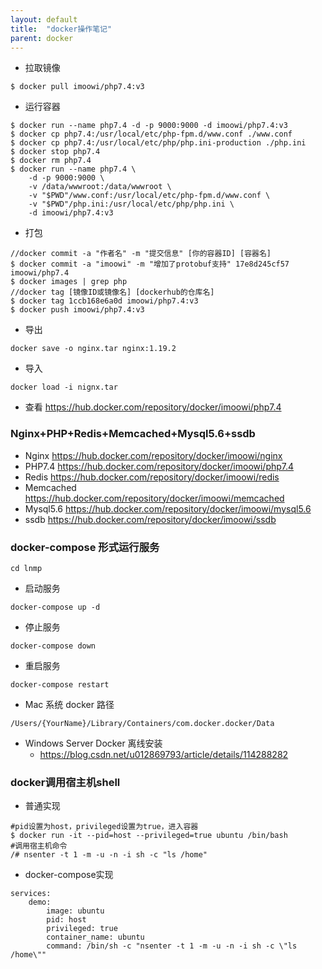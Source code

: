```yaml
---
layout: default
title:  "docker操作笔记"
parent: docker
---
```


- 拉取镜像
  
```
$ docker pull imoowi/php7.4:v3
```
- 运行容器

```
$ docker run --name php7.4 -d -p 9000:9000 -d imoowi/php7.4:v3
$ docker cp php7.4:/usr/local/etc/php-fpm.d/www.conf ./www.conf
$ docker cp php7.4:/usr/local/etc/php/php.ini-production ./php.ini
$ docker stop php7.4 
$ docker rm php7.4
$ docker run --name php7.4 \
    -d -p 9000:9000 \
    -v /data/wwwroot:/data/wwwroot \
    -v "$PWD"/www.conf:/usr/local/etc/php-fpm.d/www.conf \
    -v "$PWD"/php.ini:/usr/local/etc/php/php.ini \
    -d imoowi/php7.4:v3

```

- 打包

```
//docker commit -a "作者名" -m "提交信息" [你的容器ID] [容器名]
$ docker commit -a "imoowi" -m "增加了protobuf支持" 17e8d245cf57 imoowi/php7.4
$ docker images | grep php
//docker tag [镜像ID或镜像名] [dockerhub的仓库名]
$ docker tag 1ccb168e6a0d imoowi/php7.4:v3
$ docker push imoowi/php7.4:v3

```
- 导出
  
```
docker save -o nginx.tar nginx:1.19.2
```
- 导入

```
docker load -i nignx.tar
```

- 查看 
	https://hub.docker.com/repository/docker/imoowi/php7.4

### Nginx+PHP+Redis+Memcached+Mysql5.6+ssdb 
- Nginx
	https://hub.docker.com/repository/docker/imoowi/nginx
- PHP7.4
	https://hub.docker.com/repository/docker/imoowi/php7.4
- Redis
	https://hub.docker.com/repository/docker/imoowi/redis
- Memcached
	https://hub.docker.com/repository/docker/imoowi/memcached
- Mysql5.6
	https://hub.docker.com/repository/docker/imoowi/mysql5.6
- ssdb
	https://hub.docker.com/repository/docker/imoowi/ssdb

### docker-compose 形式运行服务

```
cd lnmp
```
- 启动服务

```
docker-compose up -d
```
- 停止服务

```
docker-compose down
```

- 重启服务

```
docker-compose restart
```

- Mac 系统 docker 路径

```shell
/Users/{YourName}/Library/Containers/com.docker.docker/Data
```
- Windows Server Docker 离线安装
	- https://blog.csdn.net/u012869793/article/details/114288282
  
### docker调用宿主机shell
- 普通实现

```
#pid设置为host，privileged设置为true，进入容器
$ docker run -it --pid=host --privileged=true ubuntu /bin/bash
#调用宿主机命令
/# nsenter -t 1 -m -u -n -i sh -c "ls /home"

```
- docker-compose实现

```
services:
    demo:
        image: ubuntu
        pid: host
        privileged: true
        container_name: ubuntu
        command: /bin/sh -c "nsenter -t 1 -m -u -n -i sh -c \"ls /home\""
```
